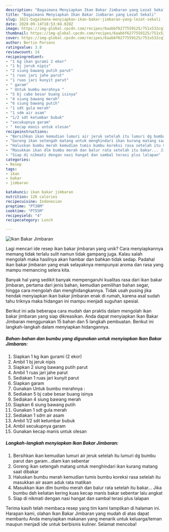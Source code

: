 ```yaml
---
description: "Bagaimana Menyiapkan Ikan Bakar Jimbaran yang Lezat Sekali"
title: "Bagaimana Menyiapkan Ikan Bakar Jimbaran yang Lezat Sekali"
slug: 1621-bagaimana-menyiapkan-ikan-bakar-jimbaran-yang-lezat-sekali
date: 2020-09-14T18:53:04.028Z
image: https://img-global.cpcdn.com/recipes/6aabbf6277559125/751x532cq70/ikan-bakar-jimbaran-foto-resep-utama.jpg
thumbnail: https://img-global.cpcdn.com/recipes/6aabbf6277559125/751x532cq70/ikan-bakar-jimbaran-foto-resep-utama.jpg
cover: https://img-global.cpcdn.com/recipes/6aabbf6277559125/751x532cq70/ikan-bakar-jimbaran-foto-resep-utama.jpg
author: Bertie Parsons
ratingvalue: 3.8
reviewcount: 14
recipeingredient:
- "1 kg ikan gurami 2 ekor"
- "1 bj jeruk nipis"
- "2 siung bawang putih parut"
- "1 ruas jari jahe parut"
- "1 ruas jari kunyit parut"
- " garam"
- " Untuk bumbu merahnya "
- "5 bj cabe besar buang isinya"
- "4 siung bawang merah"
- "6 siung bawang putih"
- "1 sdt gula merah"
- "1 sdm air asam"
- "1/2 sdt ketumbar bubuk"
- "secukupnya garam"
- " kecap manis untuk olesan"
recipeinstructions:
- "Bersihkan ikan kemudian lumuri air jeruk setelah itu lumuri dg bumbu parut dan garam...diam kan sebentar"
- "Goreng ikan setengah matang untuk menghindari ikan kurang matang saat dibakar"
- "Haluskan bumbu merah kemudian tumis bumbu koreksi rasa setelah itu masukkan air asam aduk rata matikan"
- "Masukkan ikan dlm bumbu merah dan balur rata setelah itu bakar... Jika bumbu dah keliatan kering kuas kecap manis bakar sebentar lalu angkat"
- "Siap di nikmati dengan nasi hangat dan sambal terasi plus lalapan"
categories:
- Resep
tags:
- ikan
- bakar
- jimbaran

katakunci: ikan bakar jimbaran 
nutrition: 126 calories
recipecuisine: Indonesian
preptime: "PT30M"
cooktime: "PT55M"
recipeyield: "4"
recipecategory: Lunch

---
```



![Ikan Bakar Jimbaran](https://img-global.cpcdn.com/recipes/6aabbf6277559125/751x532cq70/ikan-bakar-jimbaran-foto-resep-utama.jpg)

Lagi mencari ide resep ikan bakar jimbaran yang unik? Cara menyiapkannya memang tidak terlalu sulit namun tidak gampang juga. Kalau salah mengolah maka hasilnya akan hambar dan bahkan tidak sedap. Padahal ikan bakar jimbaran yang enak selayaknya mempunyai aroma dan rasa yang mampu memancing selera kita.

Banyak hal yang sedikit banyak mempengaruhi kualitas rasa dari ikan bakar jimbaran, pertama dari jenis bahan, kemudian pemilihan bahan segar, hingga cara mengolah dan menghidangkannya. Tidak usah pusing jika hendak menyiapkan ikan bakar jimbaran enak di rumah, karena asal sudah tahu triknya maka hidangan ini mampu menjadi suguhan spesial.




Berikut ini ada beberapa cara mudah dan praktis dalam mengolah ikan bakar jimbaran yang siap dikreasikan. Anda dapat menyiapkan Ikan Bakar Jimbaran menggunakan 15 bahan dan 5 langkah pembuatan. Berikut ini langkah-langkah dalam menyiapkan hidangannya.

<!--inarticleads1-->

##### Bahan-bahan dan bumbu yang digunakan untuk menyiapkan Ikan Bakar Jimbaran:

1. Siapkan 1 kg ikan gurami (2 ekor)
1. Ambil 1 bj jeruk nipis
1. Siapkan 2 siung bawang putih parut
1. Ambil 1 ruas jari jahe parut
1. Sediakan 1 ruas jari kunyit parut
1. Siapkan  garam
1. Gunakan  Untuk bumbu merahnya :
1. Sediakan 5 bj cabe besar buang isinya
1. Sediakan 4 siung bawang merah
1. Siapkan 6 siung bawang putih
1. Gunakan 1 sdt gula merah
1. Sediakan 1 sdm air asam
1. Ambil 1/2 sdt ketumbar bubuk
1. Ambil secukupnya garam
1. Gunakan  kecap manis untuk olesan




<!--inarticleads2-->

##### Langkah-langkah menyiapkan Ikan Bakar Jimbaran:

1. Bersihkan ikan kemudian lumuri air jeruk setelah itu lumuri dg bumbu parut dan garam...diam kan sebentar
1. Goreng ikan setengah matang untuk menghindari ikan kurang matang saat dibakar
1. Haluskan bumbu merah kemudian tumis bumbu koreksi rasa setelah itu masukkan air asam aduk rata matikan
1. Masukkan ikan dlm bumbu merah dan balur rata setelah itu bakar... Jika bumbu dah keliatan kering kuas kecap manis bakar sebentar lalu angkat
1. Siap di nikmati dengan nasi hangat dan sambal terasi plus lalapan




Terima kasih telah membaca resep yang tim kami tampilkan di halaman ini. Harapan kami, olahan Ikan Bakar Jimbaran yang mudah di atas dapat membantu Anda menyiapkan makanan yang menarik untuk keluarga/teman maupun menjadi ide untuk berbisnis kuliner. Selamat mencoba!
